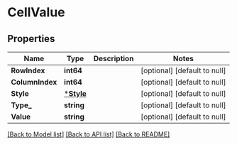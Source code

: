 # CellValue

## Properties
Name | Type | Description | Notes
------------ | ------------- | ------------- | -------------
**RowIndex** | **int64** |  | [optional] [default to null]
**ColumnIndex** | **int64** |  | [optional] [default to null]
**Style** | [***Style**](Style.md) |  | [optional] [default to null]
**Type_** | **string** |  | [optional] [default to null]
**Value** | **string** |  | [optional] [default to null]

[[Back to Model list]](../README.md#documentation-for-models) [[Back to API list]](../README.md#documentation-for-api-endpoints) [[Back to README]](../README.md)


